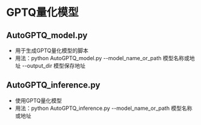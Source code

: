 # GPTQ量化模型
## AutoGPTQ_model.py
- 用于生成GPTQ量化模型的脚本
- 用法：python AutoGPTQ_model.py --model_name_or_path 模型名称或地址 --output_dir 模型保存地址
## AutoGPTQ_inference.py
- 使用GPTQ量化模型
- 用法：python AutoGPTQ_inference.py --model_name_or_path 模型名称或地址